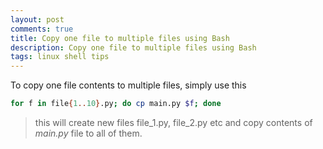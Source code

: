 ```yaml
---
layout: post
comments: true
title: Copy one file to multiple files using Bash
description: Copy one file to multiple files using Bash
tags: linux shell tips
---
```


To copy one file contents to multiple files, simply use this

```bash
for f in file{1..10}.py; do cp main.py $f; done
```
> this will create new files file_1.py, file_2.py etc and copy contents of _main.py_ file to all of them.